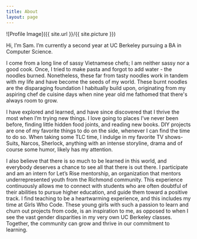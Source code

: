 ```yaml
---
title: About
layout: page
---
```

![Profile Image]({{ site.url }}/{{ site.picture }})

<p>Hi, I’m Sam. I’m currently a second year at UC Berkeley pursuing a BA in Computer Science.
</p>

<p>I come from a long line of sassy Vietnamese chefs; I am neither sassy nor a good cook. Once, I tried to make pasta and forgot to add water - the noodles burned. Nonetheless, these far from tasty noodles work in tandem with my life and have become the seeds of my world. These burnt noodles are the disparaging foundation I habitually build upon, originating from my aspiring chef de cuisine days when nine year old me fathomed that there's always room to grow. </p>

<p>I have explored and learned, and have since discovered that I thrive the most when I’m trying new things. I love going to places I’ve never been before, finding little hidden food joints, and reading new books. DIY projects are one of my favorite things to do on the side, whenever I can find the time to do so. When taking some TLC time, I indulge in my favorite TV shows- Suits, Narcos, Sherlock, anything with an intense storyline, drama and of course some humor, likely has my attention. </p>

<p>I also believe that there is so much to be learned in this world, and everybody deserves a chance to see all that there is out there. I participate and am an intern for Let’s Rise mentorship, an organization that mentors underrepresented youth from the Richmond community. This experience continuously allows me to connect with students who are often doubtful of their abilities to pursue higher education, and guide them toward a positive track. I find teaching to be a heartwarming experience, and this includes my time at Girls Who Code. These young girls with such a passion to learn and churn out projects from code, is an inspiration to me, as opposed to when I see the vast gender disparities in my very own UC Berkeley classes. Together, the community can grow and thrive in our commitment to learning. </p>

<!-- <h2>Skills</h2>

<ul class="skill-list">
	<li>HTML - Jade - Haml - Erb</li>
	<li>Responsive (Mobile First)</li>
	<li>CSS (Stylus, Sass, Less)</li>
	<li>Css Frameworks (Bootstrap, Foundation)</li>
	<li>Javascript (Design Patterns, Testes)</li>
	<li>NodeJS</li>
	<li>AngularJS - ReactJS</li>
	<li>Grunt - Gulp - Yeoman</li>
	<li>Git</li>
	<li>PHP</li>
	<li>Python</li>
	<li>MySQL - MongoDB</li>
	<li>Scrum and Kanban</li>
	<li>TDD e Continuous Integration</li>
</ul>

<h2>Projects</h2>

<ul>
	<li><a href="https://github.com/">Lorem Lorem</a></li>
	<li><a href="https://github.com/">Ipsum Dolor</a></li>
	<li><a href="https://github.com/">Dolor Lorem</a></li>
</ul> -->
